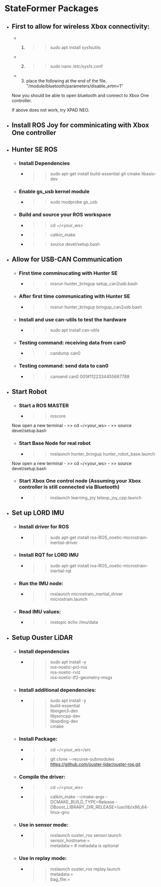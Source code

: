 # StateFormer Packages

- ## First to allow for wireless Xbox connectivity:
    - 1) >> sudo apt install sysfsutils
    - 2) >> sudo nano /etc/sysfs.conf
    - 3) place the following at the end of the file. "/module/bluetooth/parameters/disable_ertm=1"

    Now you should be able to open bluetooth and connect to Xbox One controller.

    If above does not work, try XPAD NEO.

- ## Install ROS Joy for comminicating with Xbox One controller

- ## Hunter SE ROS 
    - ### Install Dependencies
        - >> sudo apt-get install build-essential git cmake libasio-dev

    - ### Enable gs_usb kernel module 
        - >> sudo modprobe gs_usb


    - ### Build and source your ROS workspace
        - >> cd ~/<your_ws>
        - >> catkin_make
        - >> source devel/setup.bash

- ## Allow for USB-CAN Communication
    - ### First time comminucating with Hunter SE
        - >> rosrun hunter_bringup setup_can2usb.bash

    - ### After first time communicating with Hunter SE
        - >> rosrun hunter_bringup bringup_can2usb.bash

    - ### Install and use can-utils to test the hardware 
        - >> sudo apt install can-utils

    - ### Testing command: receiving data from can0
        - >> candump can0

    - ### Testing command: send data to can0
        - >> cansend can0 001#1122334455667788

- ## Start Robot
    - ### Start a ROS MASTER 
        - >> roscore

    Now open a new terminal
        - >> cd ~/<your_ws>
        - >> source devel/setup.bash

    - ### Start Base Node for real robot
        - >> roslaunch hunter_bringup hunter_robot_base.launch

    Now open a new terminal
        - >> cd ~/<your_ws>
        - >> source devel/setup.bash

    - ### Start Xbox One control node (Assuming your Xbox controller is still connected via Bluetooth)
        - >> roslaunch learning_joy teleop_joy_cpp.launch

- ## Set up LORD IMU
    - ### Install driver for ROS
        - >> sudo apt-get install ros-ROS_noetic-microstrain-inertial-driver

    - ### Install RQT for LORD IMU
        - >> sudo apt-get install ros-ROS_noetic-microstrain-inertial-rqt

    - ### Run the IMU node:
        - >> roslaunch microstrain_inertial_driver microstrain.launch

    - ### Read IMU values:
        - >> rostopic echo /imu/data

- ## Setup Ouster LiDAR
    - ### Install dependencies
        - >> sudo apt install -y            \
             ros-noetic-pcl-ros             \
             ros-noetic-rviz                \
             ros-noetic-tf2-geometry-msgs

    - ### Install additional dependencies:
        - >> sudo apt install -y \
             build-essential \
             libeigen3-dev   \
             libjsoncpp-dev  \
             libspdlog-dev   \
             cmake

    - ### Install Package:
        - >> cd ~/<your_ws>/src
        - >> git clone --recurse-submodules https://github.com/ouster-lidar/ouster-ros.git

    - ### Compile the driver:
        - >> cd ~/<your_ws>
        - >> catkin_make --cmake-args -DCMAKE_BUILD_TYPE=Release -DBoost_LIBRARY_DIR_RELEASE=/usr/lib/x86_64-linux-gnu

    - ### Use in sensor mode:
        - >> roslaunch ouster_ros sensor.launch      \
             sensor_hostname:=<sensor host name>    \
             metadata:=<json file name>             # metadata is optional

    - ### Use in replay mode:
        - >> roslaunch ouster_ros replay.launch      \
             metadata:=<json file name>          \
             bag_file:=<path to rosbag file>


